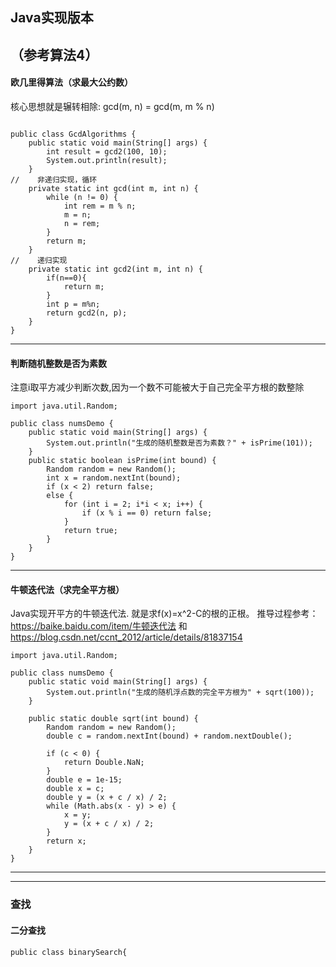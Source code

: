 ## Java实现版本
（参考算法4）
---
#### 欧几里得算法（求最大公约数）

核心思想就是辗转相除: gcd(m, n) = gcd(m, m % n)
```

public class GcdAlgorithms {
    public static void main(String[] args) {
        int result = gcd2(100, 10);
        System.out.println(result);
    }
//    非递归实现，循环
    private static int gcd(int m, int n) {
        while (n != 0) {
            int rem = m % n;
            m = n;
            n = rem;
        }
        return m;
    }
//    递归实现
    private static int gcd2(int m, int n) {
        if(n==0){
            return m;
        }
        int p = m%n;
        return gcd2(n, p);
    }
}
```
---

#### 判断随机整数是否为素数

注意i取平方减少判断次数,因为一个数不可能被大于自己完全平方根的数整除
```
import java.util.Random;

public class numsDemo {
    public static void main(String[] args) {
        System.out.println("生成的随机整数是否为素数？" + isPrime(101));
    }
    public static boolean isPrime(int bound) {
        Random random = new Random();
        int x = random.nextInt(bound);
        if (x < 2) return false;
        else {
            for (int i = 2; i*i < x; i++) {
                if (x % i == 0) return false;
            }
            return true;
        }
    }
}
```
---
#### 牛顿迭代法（求完全平方根）
Java实现开平方的牛顿迭代法. 就是求f(x)=x^2-C的根的正根。
推导过程参考：
https://baike.baidu.com/item/牛顿迭代法
和
https://blog.csdn.net/ccnt_2012/article/details/81837154
```
import java.util.Random;

public class numsDemo {
    public static void main(String[] args) {
        System.out.println("生成的随机浮点数的完全平方根为" + sqrt(100));
    }

    public static double sqrt(int bound) {
        Random random = new Random();
        double c = random.nextInt(bound) + random.nextDouble();

        if (c < 0) {
            return Double.NaN;
        }
        double e = 1e-15;
        double x = c;
        double y = (x + c / x) / 2;
        while (Math.abs(x - y) > e) {
            x = y;
            y = (x + c / x) / 2;
        }
        return x;
    }
}
```
---
---
### 查找
#### 二分查找
```
public class binarySearch{
    
```

